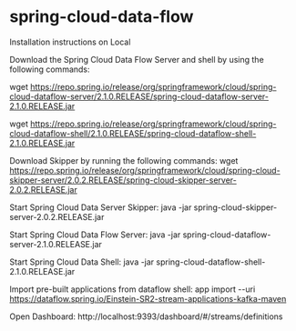 # spring-cloud-data-flow

Installation instructions on Local

Download the Spring Cloud Data Flow Server and shell by using the following commands:

wget https://repo.spring.io/release/org/springframework/cloud/spring-cloud-dataflow-server/2.1.0.RELEASE/spring-cloud-dataflow-server-2.1.0.RELEASE.jar

wget https://repo.spring.io/release/org/springframework/cloud/spring-cloud-dataflow-shell/2.1.0.RELEASE/spring-cloud-dataflow-shell-2.1.0.RELEASE.jar

Download Skipper by running the following commands:
wget https://repo.spring.io/release/org/springframework/cloud/spring-cloud-skipper-server/2.0.2.RELEASE/spring-cloud-skipper-server-2.0.2.RELEASE.jar

Start Spring Cloud Data Server Skipper:
java -jar spring-cloud-skipper-server-2.0.2.RELEASE.jar

Start Spring Cloud Data Flow Server:
java -jar spring-cloud-dataflow-server-2.1.0.RELEASE.jar

Start Spring Cloud Data Shell:
java -jar spring-cloud-dataflow-shell-2.1.0.RELEASE.jar

Import pre-built applications from dataflow shell:
app import --uri https://dataflow.spring.io/Einstein-SR2-stream-applications-kafka-maven

Open Dashboard:
http://localhost:9393/dashboard/#/streams/definitions
